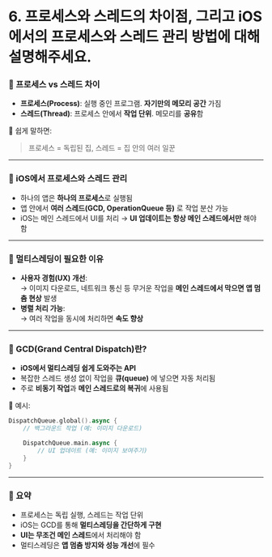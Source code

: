 #  6. 프로세스와 스레드의 차이점, 그리고 iOS에서의 프로세스와 스레드 관리 방법에 대해 설명해주세요.

### 🔹 프로세스 vs 스레드 차이  

- **프로세스(Process)**: 실행 중인 프로그램. **자기만의 메모리 공간** 가짐  
- **스레드(Thread)**: 프로세스 안에서 **작업 단위**. 메모리를 **공유**함  

📌 쉽게 말하면:  
> 프로세스 = 독립된 집, 스레드 = 집 안의 여러 일꾼  

---

### 🔹 iOS에서 프로세스와 스레드 관리  

- 하나의 앱은 **하나의 프로세스**로 실행됨  
- 앱 안에서 **여러 스레드(GCD, OperationQueue 등)** 로 작업 분산 가능  
- iOS는 메인 스레드에서 UI를 처리 → **UI 업데이트는 항상 메인 스레드에서만** 해야 함  

---

### 🔹 멀티스레딩이 필요한 이유  

- **사용자 경험(UX) 개선**:  
  → 이미지 다운로드, 네트워크 통신 등 무거운 작업을 **메인 스레드에서 막으면 앱 멈춤 현상** 발생  
- **병렬 처리 가능**:  
  → 여러 작업을 동시에 처리하면 **속도 향상**  

---

### 🔹 GCD(Grand Central Dispatch)란?  

- **iOS에서 멀티스레딩 쉽게 도와주는 API**  
- 복잡한 스레드 생성 없이 작업을 **큐(queue)** 에 넣으면 자동 처리됨  
- 주로 **비동기 작업**과 **메인 스레드로의 복귀**에 사용됨  

📌 예시:  
```swift
DispatchQueue.global().async {
    // 백그라운드 작업 (예: 이미지 다운로드)

    DispatchQueue.main.async {
        // UI 업데이트 (예: 이미지 보여주기)
    }
}
```  

---

### 🔸 요약  
- 프로세스는 독립 실행, 스레드는 작업 단위  
- iOS는 GCD를 통해 **멀티스레딩을 간단하게 구현**  
- **UI는 무조건 메인 스레드**에서 처리해야 함  
- 멀티스레딩은 **앱 멈춤 방지와 성능 개선**에 필수
